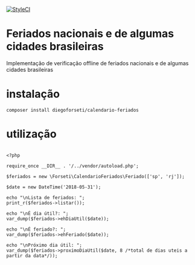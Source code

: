 [![StyleCI](https://github.styleci.io/repos/132799096/shield?branch=master)](https://github.styleci.io/repos/132799096)

# Feriados nacionais e de algumas cidades brasileiras

Implementação de verificação offline de feriados nacionais e de algumas cidades brasileiras

# instalação

`composer install diegoforseti/calendario-feriados`

# utilização

```

<?php

require_once __DIR__ . '/../vendor/autoload.php';

$feriados = new \Forseti\CalendarioFeriados\Feriado(['sp', 'rj']);

$date = new DateTime('2018-05-31');

echo "\nLista de feriados: ";
print_r($feriados->listar());

echo "\nÉ dia útil?: ";
var_dump($feriados->ehDiaUtil($date));

echo "\nÉ feriado?: ";
var_dump($feriados->ehFeriado($date));

echo "\nPróximo dia útil: ";
var_dump($feriados->proximoDiaUtil($date, 8 /*total de dias uteis a partir da data*/));

```
